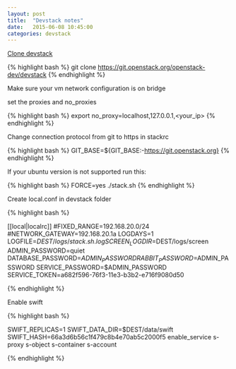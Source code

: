 ```yaml
---
layout: post
title:  "Devstack notes"
date:   2015-06-08 10:45:00
categories: devstack
---
```


[Clone devstack](http://docs.openstack.org/developer/devstack/)

{% highlight bash %}
git clone https://git.openstack.org/openstack-dev/devstack
{% endhighlight %}

Make sure your vm network configuration is on bridge


set the proxies and no_proxies

{% highlight bash %}
export no_proxy=localhost,127.0.0.1,<your_ip>
{% endhighlight %}

Change connection protocol from git to https in stackrc

{% highlight bash %}
GIT_BASE=${GIT_BASE:-https://git.openstack.org}
{% endhighlight %}

If your ubuntu version is not supported run this:

{% highlight bash %}
FORCE=yes ./stack.sh
{% endhighlight %}


Create local.conf in devstack folder

{% highlight bash %}

[[local|localrc]]
#FIXED_RANGE=192.168.20.0/24
#NETWORK_GATEWAY=192.168.20.1a
LOGDAYS=1
LOGFILE=$DEST/logs/stack.sh.log
SCREEN_LOGDIR=$DEST/logs/screen
ADMIN_PASSWORD=quiet
DATABASE_PASSWORD=$ADMIN_PASSWORD
RABBIT_PASSWORD=$ADMIN_PASSWORD
SERVICE_PASSWORD=$ADMIN_PASSWORD
SERVICE_TOKEN=a682f596-76f3-11e3-b3b2-e716f9080d50

{% endhighlight %}

Enable swift

{% highlight bash %}

SWIFT_REPLICAS=1
SWIFT_DATA_DIR=$DEST/data/swift
SWIFT_HASH=66a3d6b56c1f479c8b4e70ab5c2000f5
enable_service s-proxy s-object s-container s-account

{% endhighlight %}